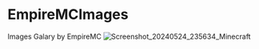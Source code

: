 # EmpireMCImages
Images Galary by EmpireMC
![Screenshot_20240524_235634_Minecraft](https://github.com/MAYONSHARAN/EmpireMCImages/assets/168638082/8cf67af9-0a19-4582-a774-548deb82995b)
